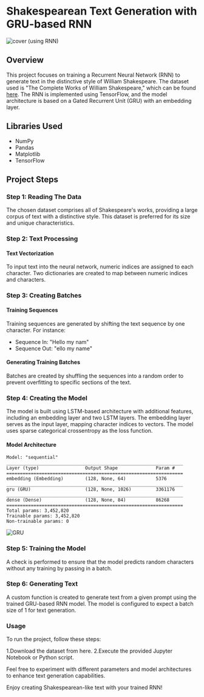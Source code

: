 # Shakespearean Text Generation with GRU-based RNN

![cover](https://github.com/cherryz786/Shakespearean-Text-Generation-with-GRU-based-RNN/assets/71602299/c29e0ad3-d819-40a4-8120-2ae1d5b7ef7b)
(using RNN)

## Overview

This project focuses on training a Recurrent Neural Network (RNN) to generate text in the distinctive style of William Shakespeare. The dataset used is "The Complete Works of William Shakespeare," which can be found [here](https://www.gutenberg.org/ebooks/100). The RNN is implemented using TensorFlow, and the model architecture is based on a Gated Recurrent Unit (GRU) with an embedding layer.

## Libraries Used

- NumPy
- Pandas
- Matplotlib
- TensorFlow

## Project Steps

### Step 1: Reading The Data

The chosen dataset comprises all of Shakespeare's works, providing a large corpus of text with a distinctive style. This dataset is preferred for its size and unique characteristics.

### Step 2: Text Processing

#### Text Vectorization

To input text into the neural network, numeric indices are assigned to each character. Two dictionaries are created to map between numeric indices and characters.

### Step 3: Creating Batches

#### Training Sequences

Training sequences are generated by shifting the text sequence by one character. For instance:
- Sequence In: "Hello my nam"
- Sequence Out: "ello my name"

#### Generating Training Batches

Batches are created by shuffling the sequences into a random order to prevent overfitting to specific sections of the text.

### Step 4: Creating the Model

The model is built using LSTM-based architecture with additional features, including an embedding layer and two LSTM layers. The embedding layer serves as the input layer, mapping character indices to vectors. The model uses sparse categorical crossentropy as the loss function.

#### Model Architecture

```plaintext
Model: "sequential"
_________________________________________________________________
Layer (type)                 Output Shape              Param #   
=================================================================
embedding (Embedding)        (128, None, 64)           5376      
_________________________________________________________________
gru (GRU)                    (128, None, 1026)         3361176   
_________________________________________________________________
dense (Dense)                (128, None, 84)           86268     
=================================================================
Total params: 3,452,820
Trainable params: 3,452,820
Non-trainable params: 0
```

![GRU](https://github.com/cherryz786/Shakespearean-Text-Generation-with-GRU-based-RNN/assets/71602299/64339717-cfbf-4784-bf3f-d269f66f7c69)

### Step 5: Training the Model

A check is performed to ensure that the model predicts random characters without any training by passing in a batch.

### Step 6: Generating Text

A custom function is created to generate text from a given prompt using the trained GRU-based RNN model. The model is configured to expect a batch size of 1 for text generation.

### Usage

To run the project, follow these steps:

1.Download the dataset from here.
2.Execute the provided Jupyter Notebook or Python script.

Feel free to experiment with different parameters and model architectures to enhance text generation capabilities.

Enjoy creating Shakespearean-like text with your trained RNN!
